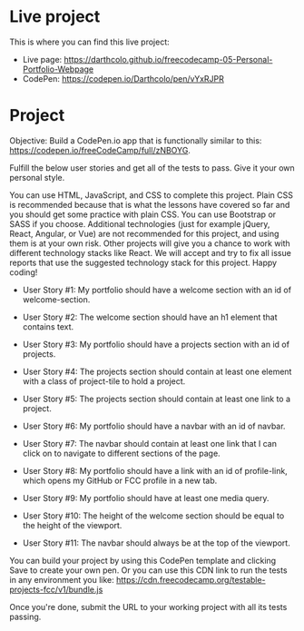 # Live project
This is where you can find this live project:
* Live page: https://darthcolo.github.io/freecodecamp-05-Personal-Portfolio-Webpage
* CodePen: https://codepen.io/Darthcolo/pen/vYxRJPR


# Project
Objective: Build a CodePen.io app that is functionally similar to this: https://codepen.io/freeCodeCamp/full/zNBOYG.

Fulfill the below user stories and get all of the tests to pass. Give it your own personal style.

You can use HTML, JavaScript, and CSS to complete this project. Plain CSS is recommended because that is what the lessons have covered so far and you should get some practice with plain CSS. You can use Bootstrap or SASS if you choose. Additional technologies (just for example jQuery, React, Angular, or Vue) are not recommended for this project, and using them is at your own risk. Other projects will give you a chance to work with different technology stacks like React. We will accept and try to fix all issue reports that use the suggested technology stack for this project. Happy coding!

* User Story #1: My portfolio should have a welcome section with an id of welcome-section.

* User Story #2: The welcome section should have an h1 element that contains text.

* User Story #3: My portfolio should have a projects section with an id of projects.

* User Story #4: The projects section should contain at least one element with a class of project-tile to hold a project.

* User Story #5: The projects section should contain at least one link to a project.

* User Story #6: My portfolio should have a navbar with an id of navbar.

* User Story #7: The navbar should contain at least one link that I can click on to navigate to different sections of the page.

* User Story #8: My portfolio should have a link with an id of profile-link, which opens my GitHub or FCC profile in a new tab.

* User Story #9: My portfolio should have at least one media query.

* User Story #10: The height of the welcome section should be equal to the height of the viewport.

* User Story #11: The navbar should always be at the top of the viewport.

You can build your project by using this CodePen template and clicking Save to create your own pen. Or you can use this CDN link to run the tests in any environment you like: https://cdn.freecodecamp.org/testable-projects-fcc/v1/bundle.js

Once you're done, submit the URL to your working project with all its tests passing.
